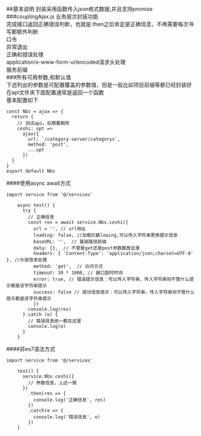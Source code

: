 ##基本说明
封装采用函数传入json格式数据,并且支持promise  
###couplingAjax.js
业务层次封装功能  
完成接口返回正确错误判断，也就是.then之后肯定是正确信息，不再需要每次书写都额外判断  
口令  
异常退出  
正确和错误处理  
application/x-www-form-urlencoded请求头处理  
服务前缀  
###所有可用参数,和默认值    
下述列出的参数是可配置覆盖的参数值，但是一般比如项目前缀等都已经封装好  
在api文件夹下面配置通常是返回一个函数  
基本配置如下  
```
const Nbs = ajax => {
  return {
    // 测试api，后期要删除
    ceshi: opt =>
      ajax({
        url: `/category-server/categorys`,
        method: 'post',
        ...opt
      })
  }
}
export default Nbs

```
####使用async await方式  
```
import service from '@/services'

    async test() {
      try {
        // 正确信息
        const res = await service.Nbs.ceshi({ 
          url = '', // url地址
          loading: false, //加载拦截loaing,可以传入字符串更换提示信息  
          baseURL: '',  // 基础路径前缀
          data: {},  // 不管是get还是post参数都放这里
          headers: { 'Content-Type': 'application/json;charset=UTF-8' }, //头部信息处理  
          method: 'get',  // 访问方式
          timeout: 30 * 1000, // 接口超时时间
          error: true, // 错误提示信息：可以传入字符串，传入字符串则不管什么提示都是该字符串提示
          success: false // 成功信息提示：可以传入字符串，传入字符串则不管什么提示都是该字符串提示
          })
        console.log(res)
      } catch (e) {
        // 错误信息统一都在这里
        console.log(e)
      }
    }
```
####非es7语法方式  
```
import service from '@/services'

    test() {
      service.Nbs.ceshi({
        // 参数信息，上述一致
      })
        .then(res => {
          console.log('正确信息', res)
        })
        .catch(e => {
          console.log('错误信息', e)
        })
    }
```